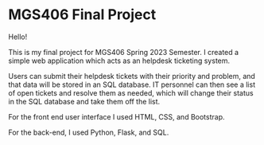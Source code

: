 # MGS406 Final Project

Hello!

This is my final project for MGS406 Spring 2023 Semester. I created a simple web application which acts as an helpdesk ticketing system.

Users can submit their helpdesk tickets with their priority and problem, and that data will be stored in an SQL database. IT personnel can then see a list of open tickets and resolve them as needed, which will change their status in the SQL database and take them off the list.

For the front end user interface I used HTML, CSS, and Bootstrap. 

For the back-end, I used Python, Flask, and SQL.
